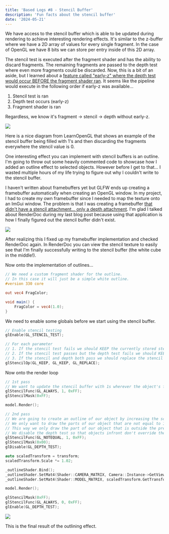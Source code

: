 ```yaml
---
title: 'Based Logs #8 - Stencil Buffer'
description: 'Fun facts about the stencil buffer'
date: '2024-05-21'
---
```


We have access to the stencil buffer which is able to be updated during rendering to achieve interesting rendering effects. It's similar to the z-buffer where we have a 2D array of values for every single fragment. In the case of OpenGL we have 8 bits we can store per entry inside of this 2D array.

The stencil test is executed after the fragment shader and has the ability to discard fragments. The remaining fragments are passed to the depth test where even more fragments could be discarded. Now, this is a bit of an aside, but I learned about a [feature called "early-z" where the depth test would occur BEFORE the fragment shader ran](https://matek.dev/blog/basedlogs-6/). It seems like the pipeline would execute in the following order if early-z was available...

1. Stencil test is ran
2. Depth test occurs (early-z)
3. Fragment shader is ran

Regardless, we know it's fragment -> stencil -> depth without early-z.

<Img src="stencil-buffer-ex.jpg" caption="Taken from LearnOpenGL" href="https://learnopengl.com/Advanced-OpenGL/Stencil-testing" />

Here is a nice diagram from LearnOpenGL that shows an example of the stencil buffer being filled with 1's and then discarding the fragments everywhere the stencil value is 0.

<Heading title="Outline Effect" />

One interesting effect you can implement with stencil buffers is an outline. I'm going to throw out some heavily commented code to showcase how I added an outline effect to selected objects. However before I get to that... I wasted multiple hours of my life trying to figure out why I couldn't write to the stencil buffer.

I haven't written about framebuffers yet but GLFW ends up creating a framebuffer automatically when creating an OpenGL window. In my project, I had to create my own framebuffer since I needed to map the texture onto an ImGui window. The problem is that I was creating a framebuffer [that didn't have a stencil attachment... only a depth attachment](https://github.com/matekdev/based-engine/commit/a92cd9362b793e76bf855555a0c1256af88bda4d). I'm glad I talked about RenderDoc during my last blog post because using that application is how I finally figured out the stencil buffer didn't exist.

<Img src="renderdoc-stencil.jpg" />

After realizing this I fixed up my framebuffer implementation and checked RenderDoc again. In RenderDoc you can view the stencil texture to easily see that I'm finally successfully writing to the stencil buffer (the white cube in the middle!).

Now onto the implementation of outlines...

```glsl
// We need a custom fragment shader for the outline.
// In this case it will just be a simple white outline.
#version 330 core

out vec4 FragColor;

void main() {
    FragColor = vec4(1.0);
}
```

We need to enable some globals before we start using the stencil buffer.

```cpp
// Enable stencil testing
glEnable(GL_STENCIL_TEST);

// For each parameter
// 1. If the stencil test fails we should KEEP the currently stored stencil value.
// 2. If the stencil test passes but the depth test fails we should KEEP the currently stored stencil value.
// 3. If the stencil and depth both pass we should replace the stencil value with the reference value set in glStencilFunc.
glStencilOp(GL_KEEP, GL_KEEP, GL_REPLACE);
```

Now onto the render loop

```cpp
// 1st pass
// We want to update the stencil buffer with 1s wherever the object's fragments are rendered.
glStencilFunc(GL_ALWAYS, 1, 0xFF);
glStencilMask(0xFF);

model.Render();

// 2nd pass
// We are going to create an outline of our object by increasing the scale of our object.
// We only want to draw the parts of our object that are not equal to 1.
// This way we only draw the part of our object that is outside the previously drawn render pass.
// We disable the depth test so that objects infront don't override the outline.
glStencilFunc(GL_NOTEQUAL, 1, 0xFF);
glStencilMask(0x00);
glDisable(GL_DEPTH_TEST);

auto scaledTransform = transform;
scaledTransform.Scale *= 1.02;

_outlineShader.Bind();
_outlineShader.SetMat4(Shader::CAMERA_MATRIX, Camera::Instance->GetViewProjectionMatrix());
_outlineShader.SetMat4(Shader::MODEL_MATRIX, scaledTransform.GetTransform());

model.Render();

glStencilMask(0xFF);
glStencilFunc(GL_ALWAYS, 0, 0xFF);
glEnable(GL_DEPTH_TEST);
```

<Img src="based-outline.jpg" />

This is the final result of the outlining effect.

<Spotify src="track/4rCDfKjSS4KZk6hMB9epXh?si=f2e11ef762544b9a" />
